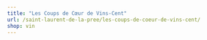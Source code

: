 ```yaml
---
title: "Les Coups de Cœur de Vins-Cent"
url: /saint-laurent-de-la-pree/les-coups-de-coeur-de-vins-cent/
shop: vin
---
```

